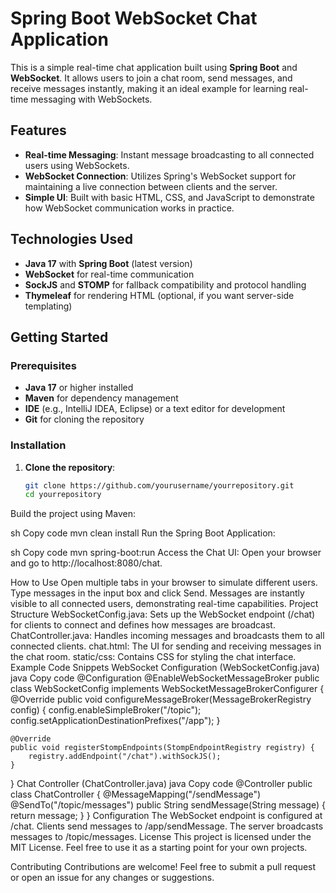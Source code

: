 # Spring Boot WebSocket Chat Application

This is a simple real-time chat application built using **Spring Boot** and **WebSocket**. It allows users to join a chat room, send messages, and receive messages instantly, making it an ideal example for learning real-time messaging with WebSockets.

## Features
- **Real-time Messaging**: Instant message broadcasting to all connected users using WebSockets.
- **WebSocket Connection**: Utilizes Spring's WebSocket support for maintaining a live connection between clients and the server.
- **Simple UI**: Built with basic HTML, CSS, and JavaScript to demonstrate how WebSocket communication works in practice.

## Technologies Used
- **Java 17** with **Spring Boot** (latest version)
- **WebSocket** for real-time communication
- **SockJS** and **STOMP** for fallback compatibility and protocol handling
- **Thymeleaf** for rendering HTML (optional, if you want server-side templating)

## Getting Started

### Prerequisites
- **Java 17** or higher installed
- **Maven** for dependency management
- **IDE** (e.g., IntelliJ IDEA, Eclipse) or a text editor for development
- **Git** for cloning the repository

### Installation
1. **Clone the repository**:
   ```sh
   git clone https://github.com/yourusername/yourrepository.git
   cd yourrepository
Build the project using Maven:

sh
Copy code
mvn clean install
Run the Spring Boot Application:

sh
Copy code
mvn spring-boot:run
Access the Chat UI: Open your browser and go to http://localhost:8080/chat.

How to Use
Open multiple tabs in your browser to simulate different users.
Type messages in the input box and click Send.
Messages are instantly visible to all connected users, demonstrating real-time capabilities.
Project Structure
WebSocketConfig.java: Sets up the WebSocket endpoint (/chat) for clients to connect and defines how messages are broadcast.
ChatController.java: Handles incoming messages and broadcasts them to all connected clients.
chat.html: The UI for sending and receiving messages in the chat room.
static/css: Contains CSS for styling the chat interface.
Example Code Snippets
WebSocket Configuration (WebSocketConfig.java)
java
Copy code
@Configuration
@EnableWebSocketMessageBroker
public class WebSocketConfig implements WebSocketMessageBrokerConfigurer {
    @Override
    public void configureMessageBroker(MessageBrokerRegistry config) {
        config.enableSimpleBroker("/topic");
        config.setApplicationDestinationPrefixes("/app");
    }

    @Override
    public void registerStompEndpoints(StompEndpointRegistry registry) {
        registry.addEndpoint("/chat").withSockJS();
    }
}
Chat Controller (ChatController.java)
java
Copy code
@Controller
public class ChatController {
    @MessageMapping("/sendMessage")
    @SendTo("/topic/messages")
    public String sendMessage(String message) {
        return message;
    }
}
Configuration
The WebSocket endpoint is configured at /chat.
Clients send messages to /app/sendMessage.
The server broadcasts messages to /topic/messages.
License
This project is licensed under the MIT License. Feel free to use it as a starting point for your own projects.

Contributing
Contributions are welcome! Feel free to submit a pull request or open an issue for any changes or suggestions.
